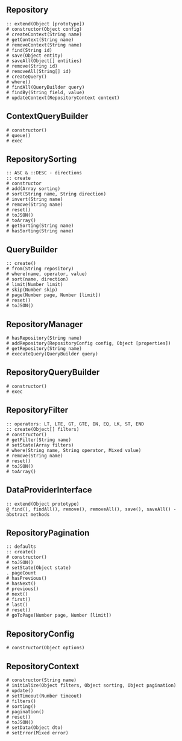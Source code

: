 

## Repository

	:: extend(Object [prototype])
	# constructor(Object config)
	# createContext(String name)
	# getContext(String name)
	# removeContext(String name)
	# find(String id)
	# save(Object entity)
	# saveAll(Object[] entities)
	# remove(String id)
	# removeAll(String[] id)
	# createQuery()
	# where()
	# findAll(QueryBuilder query)
	# findBy(String field, value)
	# updateContext(RepositoryContext context)


## ContextQueryBuilder

	# constructor()
	# queue()
	# exec


## RepositorySorting

	:: ASC & ::DESC - directions
	:: create
	# constructor
	# add(Array sorting)
	# sort(String name, String direction)
	# invert(String name)
	# remove(String name)
	# reset()
	# toJSON()
	# toArray()
	# getSorting(String name)
	# hasSorting(String name)


## QueryBuilder

	:: create()
	# from(String repository)
	# where(name, operator, value)
	# sort(name, direction)
	# limit(Number limit)
	# skip(Number skip)
	# page(Number page, Number [limit])
	# reset()
	# toJSON()
	


## RepositoryManager

	# hasRepository(String name)
	# addRepository(RepositoryConfig config, Object [properties])
	# getRepository(String name)
	# executeQuery(QueryBuilder query)


## RepositoryQueryBuilder

	# constructor()
	# exec


## RepositoryFilter

	:: operators: LT, LTE, GT, GTE, IN, EQ, LK, ST, END
	:: create(Object[] filters)
	# constructor()
	# getFilter(String name)
	# setState(Array filters)
	# where(String name, String operator, Mixed value)
	# remove(String name)
	# reset()
	# toJSON()
	# toArray()


## DataProviderInterface

	:: extend(Object prototype)
	@ find(), findAll(), remove(), removeAll(), save(), saveAll() - abstract methods


## RepositoryPagination

	:: defaults
	:: create()
	# constructor()
	# toJSON()
	# setState(Object state)
	. pageCount
	# hasPrevious()
	# hasNext()
	# previous()
	# next()
	# first()
	# last()
	# reset()
	# goToPage(Number page, Number [limit])


## RepositoryConfig

	# constructor(Object options)


## RepositoryContext

	# constructor(String name)
	# initialize(Object filters, Object sorting, Object pagination)
	# update()
	# setTimeout(Number timeout)
	# filters()
	# sorting()
	# pagination()
	# reset()
	# toJSON()
	# setData(Object dto)
	# setError(Mixed error)
